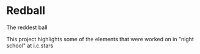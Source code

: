 Redball
=======

The reddest ball

This project highlights some of the elements that were worked on in "night school" at i.c.stars

